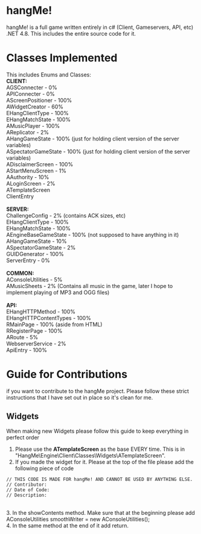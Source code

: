 # hangMe!
hangMe! is a full game written entirely in c# (Client, Gameservers, API, etc) .NET 4.8. This includes the entire source code for it.

# Classes Implemented
This includes Enums and Classes:<br>
**CLIENT:**<br>
AGSConnecter - 0%<br>
APIConnecter - 0%<br>
AScreenPositioner - 100%<br>
AWidgetCreator - 60%<br>
EHangClientType - 100%<br>
EHangMatchState - 100%<br>
AMusicPlayer - 100%<br>
AReplicator - 2%<br>
AHangGameState - 100% (just for holding client version of the server variables)<br>
ASpectatorGameState - 100% (just for holding client version of the server variables)<br>
ADisclaimerScreen - 100%<br>
AStartMenuScreen - 1%<br>
AAuthority - 10%<br>
ALoginScreen - 2%<br>
ATemplateScreen<br>
ClientEntry<br><br>
**SERVER:**<br>
ChallengeConfig - 2% (contains ACK sizes, etc)<br>
EHangClientType - 100%<br>
EHangMatchState - 100%<br>
AEngineBaseGameState - 100% (not supposed to have anything in it)<br>
AHangGameState - 10%<br>
ASpectatorGameState - 2%<br>
GUIDGenerator - 100%<br>
ServerEntry - 0%<br><br>
**COMMON:**<br>
AConsoleUtilities - 5%<br>
AMusicSheets - 2% (Contains all music in the game, later I hope to implement playing of MP3 and OGG files)<br><br>
**API:**<br>
EHangHTTPMethod - 100%<br>
EHangHTTPContentTypes - 100%<br>
RMainPage - 100% (aside from HTML)<br>
RRegisterPage - 100%<br>
ARoute - 5%<br>
WebserverService - 2%<br>
ApiEntry - 100%


# Guide for Contributions
if you want to contribute to the hangMe project. Please follow these strict instructions that I have set out in place so it's clean for me.

## Widgets
When making new Widgets please follow this guide to keep everything in perfect order<br>
1. Please use the **ATemplateScreen** as the base EVERY time. This is in "HangMe\Engine\Client\Classes\Widgets\ATemplateScreen".<br>
2. If you made the widget for it. Please at the top of the file please add the following piece of code<br>
```
// THIS CODE IS MADE FOR hangMe! AND CANNOT BE USED BY ANYTHING ELSE.
// Contributor:
// Date of Code:
// Description:
```
<br>
3. In the showContents method. Make sure that at the beginning please add AConsoleUtilities smoothWriter = new AConsoleUtilities();<br>
4. In the same method at the end of it add return.
